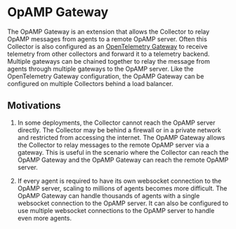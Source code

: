 # OpAMP Gateway

The OpAMP Gateway is an extension that allows the Collector to relay OpAMP messages from
agents to a remote OpAMP server. Often this Collector is also configured as an
[OpenTelemetry Gateway](https://opentelemetry.io/docs/collector/deployment/gateway/) to
receive telemetry from other collectors and forward it to a telemetry backend. Multiple
gateways can be chained together to relay the message from agents through multiple
gateways to the OpAMP server. Like the OpenTelemetry Gateway configuration, the OpAMP
Gateway can be configured on multiple Collectors behind a load balancer.

## Motivations

1. In some deployments, the Collector cannot reach the OpAMP server directly. The
   Collector may be behind a firewall or in a private network and restricted from
   accessing the internet. The OpAMP Gateway allows the Collector to relay messages to the
   remote OpAMP server via a gateway. This is useful in the scenario where the Collector
   can reach the OpAMP Gateway and the OpAMP Gateway can reach the remote OpAMP server.

2. If every agent is required to have its own websocket connection to the OpAMP server,
   scaling to millions of agents becomes more difficult. The OpAMP Gateway can handle
   thousands of agents with a single websocket connection to the OpAMP server. It can also
   be configured to use multiple websocket connections to the OpAMP server to handle even
   more agents.